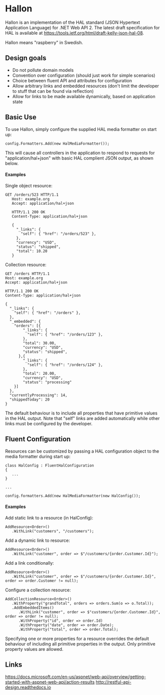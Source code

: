 # Hallon 

Hallon is an implementation of the HAL standard (JSON Hypertext Application Language) for .NET Web API 2. The latest draft specification for HAL is available at https://tools.ietf.org/html/draft-kelly-json-hal-08.

Hallon means "raspberry" in Swedish.

## Design goals

- Do not pollute domain models
- Convention over configuration (should just work for simple scenarios)
- Choice between fluent API and attributes for configuration
- Allow arbitrary links and embedded resources (don't limit the developer to stuff that can be found via reflection)
- Allow for links to be made available dynamically, based on application state

## Basic Use
To use Hallon, simply configure the supplied HAL media formatter on start up:
```
config.Formatters.Add(new HalMediaFormatter());
```
This will cause all controllers in the application to respond to requests for "application/hal+json" with basic HAL complient JSON output, as shown below.

#### Examples
Single object resource:
```
GET /orders/523 HTTP/1.1
   Host: example.org
   Accept: application/hal+json

   HTTP/1.1 200 OK
   Content-Type: application/hal+json

   {
     "_links": {
       "self": { "href": "/orders/523" },
     },
     "currency": "USD",
     "status": "shipped",
     "total": 10.20
   }
```

Collection resource:
```
GET /orders HTTP/1.1
Host: example.org
Accept: application/hal+json

HTTP/1.1 200 OK
Content-Type: application/hal+json

{
  "_links": {
    "self": { "href": "/orders" },
  },
  "_embedded": {
    "orders": [{
        "_links": {
          "self": { "href": "/orders/123" },
        },
        "total": 30.00,
        "currency": "USD",
        "status": "shipped",
      },{
        "_links": {
          "self": { "href": "/orders/124" },
        },
        "total": 20.00,
        "currency": "USD",
        "status": "processing"
    }]
  },
  "currentlyProcessing": 14,
  "shippedToday": 20
}
```
The default behaviour is to include all properties that have primitive values in the HAL output. Note that "self" links are added automatically while other links must be configured by the developer.

## Fluent Configuration

Resources can be customized by passing a HAL configuration object to the media formatter during start up:
```
class HalConfig : FluentHalConfiguration
{
   ...
}

...

config.formatters.Add(new HalMediaFormatter(new HalConfig());
```

#### Examples

Add static link to a resource (in HalConfig):

```
AddResource<Order>()
   .WithLink("customers", "/customers");
```

Add a dynamic link to resource:

```
AddResource<Order>()
   .WithLink("customer", order => $"/customers/{order.Customer.Id}");
```

Add a link conditionally:

```
AddResource<Order>()
   .WithLink("customer", order => $"/customers/{order.Customer.Id}", order => order.Customer != null);
```

Configure a collection resource:

```
AddCollectionResource<Order>()
   .WithProperty("grandTotal", orders => orders.Sum(o => o.Total));
   .AddEmbeddedItems()
      .WithLink("customer", order => $"customers/{order.Customer.Id}", order => order != null);
      .WithProperty("id", order => order.Id)
      .WithProperty("date", order => order.Date);
      .WithProperty("total", order => order.Total);
```
Specifying one or more properties for a resource overrides the default behaviour of including all primitive properties in the output. Only primitive property values are allowed.

## Links

https://docs.microsoft.com/en-us/aspnet/web-api/overview/getting-started-with-aspnet-web-api/action-results
http://restful-api-design.readthedocs.io
